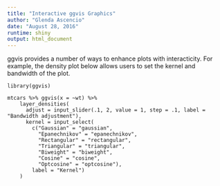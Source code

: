 ```yaml
---
title: "Interactive ggvis Graphics"
author: "Glenda Ascencio"
date: "August 28, 2016"
runtime: shiny
output: html_document
---
```


ggvis provides a number of ways to enhance plots with interacticity. For example, the density plot below allows users to set the kernel and bandwidth of the plot.

```{r echo = FALSE, message = FALSE}
library(ggvis)

mtcars %>% ggvis(x = ~wt) %>%
    layer_densities(
      adjust = input_slider(.1, 2, value = 1, step = .1, label = "Bandwidth adjustment"),
      kernel = input_select(
        c("Gaussian" = "gaussian",
          "Epanechnikov" = "epanechnikov",
          "Rectangular" = "rectangular",
          "Triangular" = "triangular",
          "Biweight" = "biweight",
          "Cosine" = "cosine",
          "Optcosine" = "optcosine"),
        label = "Kernel")
    )
```


